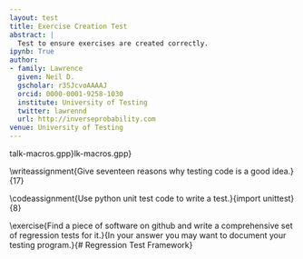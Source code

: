 ```yaml
---
layout: test
title: Exercise Creation Test
abstract: |
  Test to ensure exercises are created correctly.
ipynb: True
author:
- family: Lawrence
  given: Neil D.
  gscholar: r3SJcvoAAAAJ
  orcid: 0000-0001-9258-1030
  institute: University of Testing
  twitter: lawrennd
  url: http://inverseprobability.com
venue: University of Testing
---
```


talk-macros.gpp}lk-macros.gpp}

\writeassignment{Give seventeen reasons why testing code is a good idea.}{17}

\codeassignment{Use python unit test code to write a test.}{import unittest}{8}

\exercise{Find a piece of software on github and write a comprehensive set of regression tests for it.}{In your answer you may want to document your testing program.}{# Regression Test Framework}


